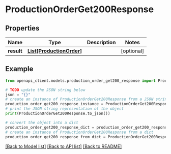 # ProductionOrderGet200Response


## Properties

Name | Type | Description | Notes
------------ | ------------- | ------------- | -------------
**result** | [**List[ProductionOrder]**](ProductionOrder.md) |  | [optional] 

## Example

```python
from openapi_client.models.production_order_get200_response import ProductionOrderGet200Response

# TODO update the JSON string below
json = "{}"
# create an instance of ProductionOrderGet200Response from a JSON string
production_order_get200_response_instance = ProductionOrderGet200Response.from_json(json)
# print the JSON string representation of the object
print(ProductionOrderGet200Response.to_json())

# convert the object into a dict
production_order_get200_response_dict = production_order_get200_response_instance.to_dict()
# create an instance of ProductionOrderGet200Response from a dict
production_order_get200_response_from_dict = ProductionOrderGet200Response.from_dict(production_order_get200_response_dict)
```
[[Back to Model list]](../README.md#documentation-for-models) [[Back to API list]](../README.md#documentation-for-api-endpoints) [[Back to README]](../README.md)


